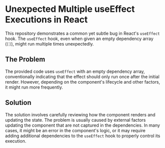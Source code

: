 # Unexpected Multiple useEffect Executions in React

This repository demonstrates a common yet subtle bug in React's `useEffect` hook.  The `useEffect` hook, even when given an empty dependency array (`[]`), might run multiple times unexpectedly.

## The Problem
The provided code uses `useEffect` with an empty dependency array, conventionally indicating that the effect should only run once after the initial render. However, depending on the component's lifecycle and other factors, it might run more frequently.

## Solution
The solution involves carefully reviewing how the component renders and updating the state. The problem is usually caused by external factors updating the component that are not captured in the dependencies.  In many cases, it might be an error in the component's logic, or it may require adding additional dependencies to the `useEffect` hook to properly control its execution.